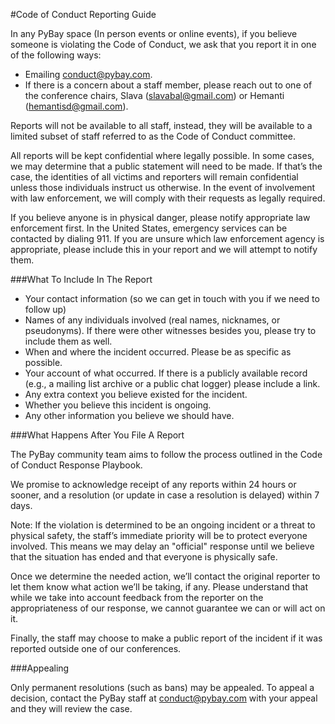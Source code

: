 #Code of Conduct Reporting Guide

In any PyBay space (In person events or online events), if you believe someone is violating the Code of Conduct, we ask that you report it in one of the following ways:

 - Emailing [conduct@pybay.com](mailto:conduct@pybay.com).
 - If there is a concern about a staff member, please reach out to one of the conference chairs, Slava (slavabal@gmail.com) or Hemanti (hemantisd@gmail.com).

Reports will not be available to all staff, instead, they will be available to a limited subset of staff referred to as the Code of Conduct committee.

All reports will be kept confidential where legally possible. In some cases, we may determine that a public statement will need to be made. If that’s the case, the identities of all victims and reporters will remain confidential unless those individuals instruct us otherwise. In the event of involvement with law enforcement, we will comply with their requests as legally required.

If you believe anyone is in physical danger, please notify appropriate law enforcement first. In the United States, emergency services can be contacted by dialing 911. If you are unsure which law enforcement agency is appropriate, please include this in your report and we will attempt to notify them.

###What To Include In The Report

 - Your contact information (so we can get in touch with you if we need to follow up)
 - Names of any individuals involved (real names, nicknames, or pseudonyms). If there were other witnesses besides you, please try to include them as well.
 - When and where the incident occurred. Please be as specific as possible.
 - Your account of what occurred. If there is a publicly available record (e.g., a mailing list archive or a public chat logger) please include a link.
 - Any extra context you believe existed for the incident.
 - Whether you believe this incident is ongoing.
 - Any other information you believe we should have.

###What Happens After You File A Report

The PyBay community team aims to follow the process outlined in the Code of Conduct Response Playbook.

We promise to acknowledge receipt of any reports within 24 hours or sooner, and a resolution (or update in case a resolution is delayed) within 7 days.

Note: If the violation is determined to be an ongoing incident or a threat to physical safety, the staff’s immediate priority will be to protect everyone involved. This means we may delay an "official" response until we believe that the situation has ended and that everyone is physically safe.

Once we determine the needed action, we’ll contact the original reporter to let them know what action we’ll be taking, if any. Please understand that while we take into account feedback from the reporter on the appropriateness of our response, we cannot guarantee we can or will act on it.

Finally, the staff may choose to make a public report of the incident if it was reported outside one of our conferences.

###Appealing

Only permanent resolutions (such as bans) may be appealed. To appeal a decision, contact the PyBay staff at conduct@pybay.com with your appeal and they will review the case.
